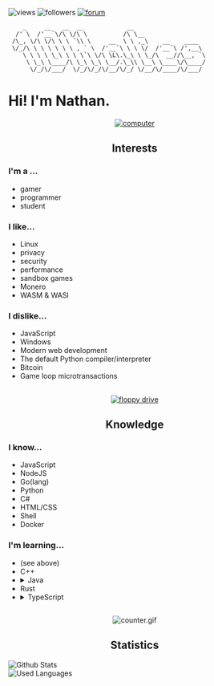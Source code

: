 ![views](https://komarev.com/ghpvc/?username=10Nates&style=flat-square)
![followers](https://custom-icon-badges.demolab.com/github/followers/10nates?logo=person-add&style=flat-square)
[![forum](https://custom-icon-badges.demolab.com/badge/-Discussions-/?logo=megaphone&style=flat-square&color=grey)](https://github.com/10Nates/10Nates/discussions)

```fix
    _     __   __  __            __                     
  /' \  /'__`\/\ \/\ \          /\ \__                  
 /\_, \/\ \/\ \ \ `\\ \     __  \ \ ,_\    __    ____   
 \/_/\ \ \ \ \ \ \ , ` \  /'__`\ \ \ \/  /'__`\ /',__\  
    \ \ \ \ \_\ \ \ \`\ \/\ \L\.\_\ \ \_/\  __//\__, `\ 
     \ \_\ \____/\ \_\ \_\ \__/.\_\\ \__\ \____\/\____/ 
      \/_/\/___/  \/_/\/_/\/__/\/_/ \/__/\/____/\/___/  
```
# Hi! I'm Nathan.

<div align="center">
  
  [![computer](https://logmyip.com/src/unlog/computer.webp)](https://www.wonder-tonic.com/geocitiesizer/)
  ## Interests
  
</div>

### I'm a ...
- gamer 
- programmer
- student

### I like...
- Linux 
- privacy
- security
- performance
- sandbox games
- Monero
- WASM & WASI

### I dislike...
- JavaScript
- Windows
- Modern web development
- The default Python compiler/interpreter
- Bitcoin
- Game loop microtransactions

<div align="center">
  
  ## 
  [![floppy drive](https://logmyip.com/src/unlog/floppy.webp)](https://www.wonder-tonic.com/geocitiesizer/)
  ## Knowledge
  
</div>

### I know...
- JavaScript
- NodeJS
- Go(lang)
- Python 
- C#
- HTML/CSS
- Shell
- Docker

### I'm learning...
- (see above)
- C++
- <details><summary>Java</summary>I must address a matter of utmost importance regarding the ongoing discourse between Java and JavaScript within the illustrious realm of digital programming. Permit me to elucidate upon this subject: Java, with its distinguished "write once, run anywhere" principle, presents itself as an eminent platform-agnostic solution. Conversely, JavaScript emerges within the browser environment, proficiently executing intricate front-end maneuvers. 🌐🎩 Java, the bastion of structured programming, emphasizes the merits of object-oriented design through its implementation of classes and inheritance. In contrast, JavaScript asserts its distinctiveness by employing prototypes and a peculiar coercion mechanism to circumvent the traditional class-based paradigm. The juxtaposition is evident, akin to Java's measured consumption of espresso, fostering a staid environment in server rooms, juxtaposed against JavaScript's exuberant engagement with the Document Object Model (DOM), analogous to an effervescent marsupial. ☕🦘 The nomenclature, as a point of contention, warrants thorough examination. The selection of nomenclature is indeed dubious, for the semblance between the names Java and JavaScript is akin to that of separated fraternal twins. It is as though a capricious jest has been played upon the discerning programmer, thereby instigating inadvertent 'for' loop analogies between the two languages. A vexing asynchrony ensues. 🧐⚙️ Java's unwavering commitment to strict typing cultivates an environment of meticulous precision, ensuring crystal-clear comprehension before the hallowed moment of program execution. Contrastingly, JavaScript's dynamic typing manifests an intriguing penchant for flexibility, valiantly deciphering types at runtime. This dissonance on the typological spectrum propagates an ambience of uncertainty within the coding arena. 🧮💡 However, it behooves one to not merely apprehend, but to embrace the fascinating reality that despite their inherent incongruities, both languages possess their own unique idiosyncrasies and contribute substantively to the dynamic digital landscape. Whether one is diligently punctuating statements in Java or orchestrating intricate syntax in JavaScript, it is paramount to recognize the shared lineage that unites these intricate linguistic systems. In light of this, the mastery over the delightful caprices of these languages shall undoubtedly equip programmers to navigate the myriad intricacies of the broader technological milieu with remarkable dexterity, finesse, and aplomb. 🚀🔍🎨</details>
- Rust
- <details><summary>TypeScript</summary>Is it just JavaScript with types? Yes. In that regard I know TS quite well... but the typing system is so convoluted and unrelated to actual types that it is in that regard entirely unique. That is what I still have to learn.</details>

<div align="center">
  
  ## 
  ![counter.gif](https://almostd.one/assets/counter.webp)
  ## Statistics

</div>

![Github Stats](https://github-readme-stats.vercel.app/api?username=10Nates&theme=transparent)
<br>
![Used Languages](https://github-readme-stats.vercel.app/api/top-langs/?username=10Nates&layout=compact&theme=transparent)
